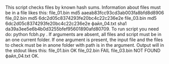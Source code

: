 This script checks files by known hash sums. 
Information about files must be in a file likes this:
file_01.bin md5 aaeab83fcc93cd3ab003fa8bfd8d8906
file_02.bin md5 6dc2d05c8374293fe20bc4c22c236e2e
file_03.bin md5 6dc2d05c8374293fe20bc4c22c236e2e
файл_04.txt sha1 da39a3ee5e6b4b0d3255bfef95601890afd80709.
To run script you need do:
python fcbh.py <path to the input file> <path to the directory containing the files to check>.
If arguments are absent, all files and script must be in an one current folder.
If one argument is present, the input file and the files to check must be in anone folder with path is in the argument.
Output will in the stdout likes this:
file_01.bin OK
file_02.bin FAIL
file_03.bin NOT FOUND
файл_04.txt OK.
